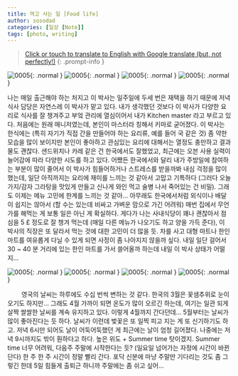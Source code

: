 ```yaml
---
title: 먹고 사는 일 [Food life]
author: sosodad
categories: [일상 [Note]]
tags: [photo, writing]
---
```



> [Click or touch to translate to English with Google translate (but, not perfectly!)](https://jinseuk56-github-io.translate.goog/posts/0005/?_x_tr_sl=ko&_x_tr_tl=en&_x_tr_hl=ko&_x_tr_pto=wapp)
{: .prompt-info }

![0005](https://onedrive.live.com/embed?resid=F96DE3EAE83811FB%2183277&authkey=%21AA7pJkcCO6z_P9s&width=1024){: .normal }
![0005](https://onedrive.live.com/embed?resid=F96DE3EAE83811FB%2183213&authkey=%21AA0SynpSLiBThmc&width=1024){: .normal }
![0005](https://onedrive.live.com/embed?resid=F96DE3EAE83811FB%2183212&authkey=%21ACgj3zFrO698c5w&height=1024){: .normal }
![0005](https://onedrive.live.com/embed?resid=F96DE3EAE83811FB%2183286&authkey=%21AA7RffKR6-HMHCE&height=1024){: .normal }

나는 매일 출근해야 하는 처지고 이 박사는 일주일에 두세 번은 재택을 하기 때문에 저녁 식사 담당은 자연스레 이 박사가 맡고 있다. 내가 생각했던 것보다 이 박사가 다양한 요리로 식사를 잘 챙겨주고 부엌 관리에 열심이어서 내가 Kitchen master 라고 부르고 있다. 처음에는 원래 매니저였는데, 본인이 마스터라 칭해서 키마로 굳어졌다. 이 박사는 한식에는 (특히 자기가 직접 간을 만들어야 하는 요리류, 예를 들어 국 같은 것) 좀 약한 모습을 많이 보이지만 본인이 좋아하고 관심있는 요리에 대해서는 열정도 충만하고 결과물도 괜찮다. 샌드위치나 카레 같은 건 한국에서도 잘했었고, 최근에는 오븐 사용 실력이 늘어감에 따라 다양한 시도를 하고 있다. 어쨌든 한국에서와 달리 내가 주방일에 참여하는 부분이 많이 줄어서 이 박사가 힘들어하거나 스트레스를 받을까봐 내심 걱정을 많이 했는데, 일단 아직까지는 요리에 재미를 느끼는 것 같아서 고맙고 기특하다 (그러다 오늘 가지/감자 그라탕을 맛있게 만들고 신나게 와인 먹고 술병 나서 죽어있는 건 비밀). 그래도 이제는 메뉴 고민에 한계를 느끼는 것 같아... 아무래도 한국에서처럼 외식이나 배달이 쉽지는 않아서 (할 수는 있는데 비싸고 가벼운 맘으로 가긴 어려워) 매번 집에서 무언가를 해먹는 게 보통 일은 아닌 게 확실하다. 게다가 나는 사내식당이 꽤나 괜찮아서 점심을 5 £ 정도로 잘 챙겨 먹는데 (매일 다른 메뉴가 나오기도 하고 양을 가득 준다), 이 박사의 직장은 또 달라서 먹는 것에 대한 고민이 더 많을 듯. 차를 사고 대형 마트나 한인 마트를 여유롭게 다닐 수 있게 되면 사정이 좀 나아지지 않을까 싶다. 내일 일단 걸어서 30 ~ 40 분 거리에 있는 한인 마트를 가서 쓸어올까 하는데 내일 이 박사 상태가 어떨지...  

![0005](https://onedrive.live.com/embed?resid=F96DE3EAE83811FB%2183264&authkey=%21AMs59cI725DdTS0&height=1024){: .normal }
![0005](https://onedrive.live.com/embed?resid=F96DE3EAE83811FB%2183289&authkey=%21AHcEd8M9kTHAfgQ&height=1024){: .normal }
![0005](https://onedrive.live.com/embed?resid=F96DE3EAE83811FB%2183269&authkey=%21AJH1PCTknAn-ifI&height=1024"){: .normal }
![0005](https://onedrive.live.com/embed?resid=F96DE3EAE83811FB%2183290&authkey=%21AN6Do5lkFMGYhM4&height=1024){: .normal }

&nbsp;&nbsp;&nbsp;&nbsp;&nbsp;&nbsp;&nbsp;&nbsp;영국의 날씨는 하루에도 수십 번씩 변하는 것 같다. 한국의 3월은 꽃샘추위로 눈이 오기도 하지만... 그래도 4월 가까이 되면 온도가 많이 오르긴 하는데, 여기는 일관 되게 살짝 쌀쌀한 날씨를 계속 유지하고 있다. 이렇게 4월까지 간다던데... 5월부터는 날씨가 많이 좋아진다는 듯 하다. 날씨가 이런데 벛꽃은 또 일찍 피고 지는 게 또 신기하기도 하고. 저녁 6시만 되어도 날이 어둑어둑했던 게 최근에는 날이 엄청 길어졌다. 나중에는 저녁 9시까지도 밖이 훤하다고 하다. 높은 위도 + Summer time 탓이겠지. Summer time 너무 어려워, 다음주 주말에 시작한다는 듯? (일요일 넘어가는 자정에 시간이 바뀐단다) 한 주 한 주 시간이 정말 빨리 간다. 포닥 신분에 마냥 주말만 기다리는 것도 좀 그렇긴 한데 5일 힘들게 출퇴근 하니까 주말에는 좀 쉬고 싶어...